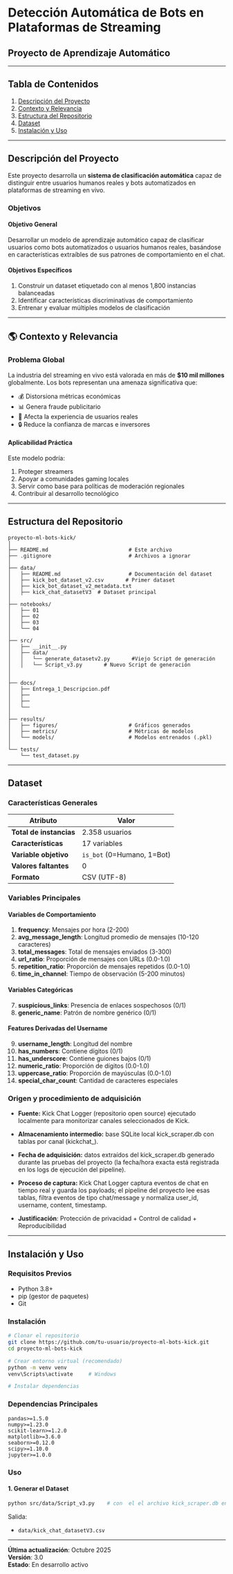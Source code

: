#  Detección Automática de Bots en Plataformas de Streaming

## Proyecto de Aprendizaje Automático
---

##  Tabla de Contenidos

1. [Descripción del Proyecto](#-descripción-del-proyecto)
2. [Contexto y Relevancia](#-contexto-y-relevancia)
3. [Estructura del Repositorio](#-estructura-del-repositorio)
4. [Dataset](#-dataset)
5. [Instalación y Uso](#-instalación-y-uso)


---

##  Descripción del Proyecto

Este proyecto desarrolla un **sistema de clasificación automática** capaz de distinguir entre usuarios humanos reales y bots automatizados en plataformas de streaming en vivo.

### Objetivos

#### Objetivo General
Desarrollar un modelo de aprendizaje automático capaz de clasificar usuarios como bots automatizados o usuarios humanos reales, basándose en características extraíbles de sus patrones de comportamiento en el chat.

#### Objetivos Específicos
1. Construir un dataset etiquetado con al menos 1,800 instancias balanceadas
2. Identificar características discriminativas de comportamiento
3. Entrenar y evaluar múltiples modelos de clasificación


---

## 🌎 Contexto y Relevancia

### Problema Global
La industria del streaming en vivo está valorada en más de **$10 mil millones** globalmente. Los bots representan una amenaza significativa que:
- 💰 Distorsiona métricas económicas
- 📊 Genera fraude publicitario  
- 👥 Afecta la experiencia de usuarios reales
- 🔒 Reduce la confianza de marcas e inversores



####  Aplicabilidad Práctica
Este modelo podría:
1. Proteger streamers 
2. Apoyar a comunidades gaming locales 
3. Servir como base para políticas de moderación regionales
4. Contribuir al desarrollo tecnológico 

---

##  Estructura del Repositorio

```
proyecto-ml-bots-kick/
│
├── README.md                          # Este archivo
├── .gitignore                         # Archivos a ignorar
│
├── data/
│   ├── README.md                      # Documentación del dataset
│   ├── kick_bot_dataset_v2.csv       # Primer dataset
│   ├── kick_bot_dataset_v2_metadata.txt
│   ├── kick_chat_datasetV3  # Dataset principal
│
├── notebooks/
│   ├── 01
│   ├── 02
│   ├── 03
│   └── 04
│
├── src/
│   ├── __init__.py
│   ├── data/
│   │   └── generate_datasetv2.py       #Viejo Script de generación
│   │   └── Script_v3.py       # Nuevo Script de generación
│   
│
├── docs/
│   ├── Entrega_1_Descripcion.pdf
│   ├──
│   ├──
│   └── 
│
├── results/
│   ├── figures/                       # Gráficos generados
│   ├── metrics/                       # Métricas de modelos
│   └── models/                        # Modelos entrenados (.pkl)
│
└── tests/
    └── test_dataset.py
```

---

##  Dataset

### Características Generales

| Atributo | Valor |
|----------|-------|
| **Total de instancias** | 2.358 usuarios |
| **Características** | 17 variables |
| **Variable objetivo** | `is_bot` (0=Humano, 1=Bot) |
| **Valores faltantes** | 0 |
| **Formato** | CSV (UTF-8) |

### Variables Principales

#### Variables de Comportamiento
1. **frequency**: Mensajes por hora (2-200)
2. **avg_message_length**: Longitud promedio de mensajes (10-120 caracteres)
3. **total_messages**: Total de mensajes enviados (3-300)
4. **url_ratio**: Proporción de mensajes con URLs (0.0-1.0)
5. **repetition_ratio**: Proporción de mensajes repetidos (0.0-1.0)
6. **time_in_channel**: Tiempo de observación (5-200 minutos)

#### Variables Categóricas
7. **suspicious_links**: Presencia de enlaces sospechosos (0/1)
8. **generic_name**: Patrón de nombre genérico (0/1)

#### Features Derivadas del Username
9. **username_length**: Longitud del nombre
10. **has_numbers**: Contiene dígitos (0/1)
11. **has_underscore**: Contiene guiones bajos (0/1)
12. **numeric_ratio**: Proporción de dígitos (0.0-1.0)
13. **uppercase_ratio**: Proporción de mayúsculas (0.0-1.0)
14. **special_char_count**: Cantidad de caracteres especiales


### Origen y procedimiento de adquisición
- **Fuente:** Kick Chat Logger (repositorio open source) ejecutado localmente para monitorizar canales seleccionados de Kick.

- **Almacenamiento intermedio:** base SQLite local kick_scraper.db con tablas por canal (kickchat_<canal>).

- **Fecha de adquisición:** datos extraídos del kick_scraper.db generado durante las pruebas del proyecto (la fecha/hora exacta está registrada en los logs de ejecución del pipeline).

- **Proceso de captura:** Kick Chat Logger captura eventos de chat en tiempo real y guarda los payloads; el pipeline del proyecto lee esas tablas, filtra eventos de tipo chat/message y normaliza user_id, username, content, timestamp.

- **Justificación**: Protección de privacidad + Control de calidad + Reproducibilidad


---

##  Instalación y Uso

### Requisitos Previos

- Python 3.8+
- pip (gestor de paquetes)
- Git

### Instalación

```bash
# Clonar el repositorio
git clone https://github.com/tu-usuario/proyecto-ml-bots-kick.git
cd proyecto-ml-bots-kick

# Crear entorno virtual (recomendado)
python -m venv venv
venv\Scripts\activate     # Windows

# Instalar dependencias

```

### Dependencias Principales

```
pandas>=1.5.0
numpy>=1.23.0
scikit-learn>=1.2.0
matplotlib>=3.6.0
seaborn>=0.12.0
scipy>=1.10.0
jupyter>=1.0.0
```

### Uso

#### 1. Generar el Dataset

```bash
python src/data/Script_v3.py    # con  el el archivo kick_scraper.db en la misma carpeta que el script
```

Salida:
- `data/kick_chat_datasetV3.csv`



---

**Última actualización**: Octubre 2025  
**Versión**: 3.0  
**Estado**: En desarrollo activo 
